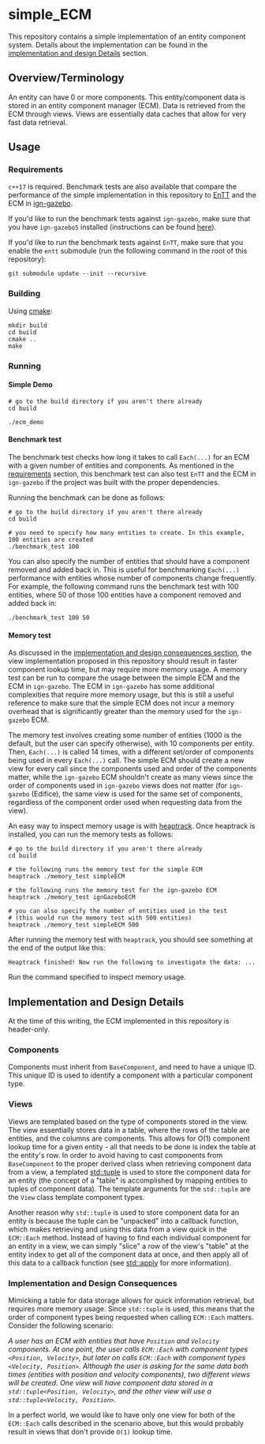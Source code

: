 # simple_ECM

This repository contains a simple implementation of an entity component system.
Details about the implementation can be found in the [implementation and design Details](#implementation-and-design-details) section.

## Overview/Terminology

An entity can have 0 or more components.
This entity/component data is stored in an entity component manager (ECM).
Data is retrieved from the ECM through views.
Views are essentially data caches that allow for very fast data retrieval.

## Usage

### Requirements

`c++17` is required.
Benchmark tests are also available that compare the performance of the simple implementation in this repository to [EnTT](https://github.com/skypjack/entt) and the ECM in [ign-gazebo](https://github.com/ignitionrobotics/ign-gazebo).

If you'd like to run the benchmark tests against `ign-gazebo`, make sure that you have `ign-gazebo5` installed (instructions can be found [here](https://github.com/ignitionrobotics/ign-gazebo#binary-install)).

If you'd like to run the benchmark tests against `EnTT`, make sure that you enable the `entt` submodule (run the following command in the root of this repository):

```
git submodule update --init --recursive
```

### Building

Using [cmake](https://cmake.org/):

```
mkdir build
cd build
cmake ..
make
```

### Running

#### Simple Demo

```
# go to the build directory if you aren't there already
cd build

./ecm_demo
```

#### Benchmark test

The benchmark test checks how long it takes to call `Each(...)` for an ECM with a given number of entities and components.
As mentioned in the [requirements](#requirements) section, this benchmark test can also test `EnTT` and the ECM in `ign-gazebo` if the project was built with the proper dependencies.

Running the benchmark can be done as follows:

```
# go to the build directory if you aren't there already
cd build

# you need to specify how many entities to create. In this example, 100 entities are created
./benchmark_test 100
```

You can also specify the number of entities that should have a component removed and added back in.
This is useful for benchmarking `Each(...)` performance with entities whose number of components change frequently.
For example, the following command runs the benchmark test with 100 entities, where 50 of those 100 entities have a component removed and added back in:

```
./benchmark_test 100 50
```

#### Memory test

As discussed in the [implementation and design consequences section](#implementation-and-design-consequences), the view implementation proposed in this repository should result in faster component lookup time, but may require more memory usage.
A memory test can be run to compare the usage between the simple ECM and the ECM in `ign-gazebo`.
The ECM in `ign-gazebo` has some additional complexities that require more memory usage, but this is still a useful reference to make sure that the simple ECM does not incur a memory overhead that is significantly greater than the memory used for the `ign-gazebo` ECM.

The memory test involves creating some number of entities (1000 is the default, but the user can specify otherwise), with 10 components per entity.
Then, `Each(...)` is called 14 times, with a different set/order of components being used in every `Each(...)` call.
The simple ECM should create a new view for every call since the components used and order of the components matter, while the `ign-gazebo` ECM shouldn't create as many views since the order of components used in `ign-gazebo` views does not matter (for `ign-gazebo` (Edifice), the same view is used for the same set of components, regardless of the component order used when requesting data from the view).

An easy way to inspect memory usage is with [heaptrack](https://github.com/KDE/heaptrack).
Once heaptrack is installed, you can run the memory tests as follows:

```
# go to the build directory if you aren't there already
cd build

# the following runs the memory test for the simple ECM
heaptrack ./memory_test simpleECM

# the following runs the memory test for the ign-gazebo ECM
heaptrack ./memory_test ignGazeboECM

# you can also specify the number of entities used in the test
# (this would run the memory test with 500 entities)
heaptrack ./memory_test simpleECM 500
```

After running the memory test with `heaptrack`, you should see something at the end of the output like this:

```
Heaptrack finished! Now run the following to investigate the data: ...
```

Run the command specified to inspect memory usage.

## Implementation and Design Details

At the time of this writing, the ECM implemented in this repository is header-only.

### Components

Components must inherit from `BaseComponent`, and need to have a unique ID.
This unique ID is used to identify a component with a particular component type.

### Views

Views are templated based on the type of components stored in the view.
The view essentially stores data in a table, where the rows of the table are entities, and the columns are components.
This allows for O(1) component lookup time for a given entity - all that needs to be done is index the table at the entity's row.
In order to avoid having to cast components from `BaseComponent` to the proper derived class when retrieving component data from a view, a templated [std::tuple](https://en.cppreference.com/w/cpp/utility/tuple) is used to store the component data for an entity (the concept of a "table" is accomplished by mapping entities to tuples of component data).
The template arguments for the `std::tuple` are the `View` class template component types.

Another reason why `std::tuple` is used to store component data for an entity is because the tuple can be "unpacked" into a callback function, which makes retrieving and using this data from a view quick in the `ECM::Each` method.
Instead of having to find each individual component for an entity in a view, we can simply "slice" a row of the view's "table" at the entity index to get all of the component data at once, and then apply all of this data to a callback function
(see [std::apply](https://en.cppreference.com/w/cpp/utility/apply) for more information).

### Implementation and Design Consequences

Mimicking a table for data storage allows for quick information retrieval, but requires more memory usage.
Since `std::tuple` is used, this means that the order of component types being requested when calling `ECM::Each` matters.
Consider the following scenario:

_A user has an ECM with entities that have `Position` and `Velocity` components.
At one point, the user calls `ECM::Each` with component types `<Position, Velocity>`, but later on calls `ECM::Each` with component types `<Velocity, Position>`.
Although the user is asking for the same data both times (entities with position and velocity components), two different views will be created.
One view will have component data stored in a `std::tuple<Position, Velocity>`, and the other view will use a `std::tuple<Velocity, Position>`._

In a perfect world, we would like to have only one view for both of the `ECM::Each` calls described in the scenario above, but this would probably result in views that don't provide `O(1)` lookup time.
